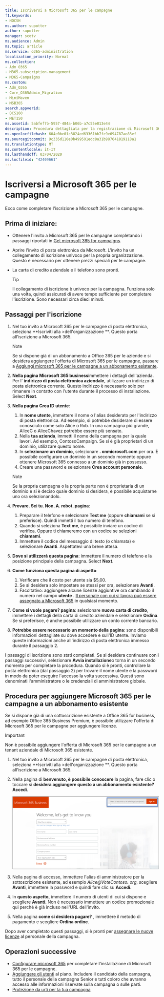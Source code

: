 ```yaml
---
title: Iscriversi a Microsoft 365 per le campagne
f1.keywords:
- NOCSH
ms.author: supotter
author: supotter
manager: scotv
ms.audience: Admin
ms.topic: article
ms.service: o365-administration
localization_priority: Normal
ms.collection:
- Adm_O365
- M365-subscription-management
- M365-Campaigns
ms.custom:
- Adm_O365
- Core_O365Admin_Migration
- MiniMaven
- MSB365
search.appverid:
- BCS160
- MET150
ms.assetid: 5abfef7b-5957-484a-b06b-a7c55e013e44
description: Procedura dettagliata per la registrazione di Microsoft 365 per le campagne. Proteggi la tua campagna dalle minacce di Cybersecurity alla posta elettronica, ai dati e alla comunicazione.
ms.openlocfilehash: 604e0be01c3824ed63361bb7fc9e694787ae83ef
ms.sourcegitcommit: 9c335d110e0b499501edc8a31b987641819118a1
ms.translationtype: MT
ms.contentlocale: it-IT
ms.lasthandoff: 03/04/2020
ms.locfileid: "42409661"
---
```

# <a name="sign-up-for-microsoft-365-for-campaigns"></a>Iscriversi a Microsoft 365 per le campagne 

Ecco come completare l'iscrizione a Microsoft 365 per le campagne.

## <a name="before-you-start"></a>Prima di iniziare: 
- Ottenere l'invito a Microsoft 365 per le campagne completando i passaggi riportati in [Get microsoft 365 for campaigns](get-microsoft-365-campaigns.md#get-microsoft-365-for-campaigns). 
- Aprire l'invito di posta elettronica da Microsoft. L'invito ha un collegamento di iscrizione univoco per la propria organizzazione. Questo è necessario per ottenere prezzi speciali per le campagne.
- La carta di credito aziendale e il telefono sono pronti. 

    > [!TIP]
    > Il collegamento di iscrizione è univoco per la campagna. Funziona solo una volta, quindi assicurati di avere tempo sufficiente per completare l'iscrizione. Sono necessari circa dieci minuti. 

## <a name="steps-to-sign-up"></a>Passaggi per l'iscrizione

1. Nel tuo invito a Microsoft 365 per le campagne di posta elettronica, seleziona **Iscriviti alla >dell'organizzazione **. Questo porta all'iscrizione a Microsoft 365.
    > [!NOTE]
    > Se si dispone già di un abbonamento a Office 365 per le aziende e si desidera aggiungere l'offerta di Microsoft 365 per le campagne, passare a [Aggiungi microsoft 365 per le campagne a un abbonamento esistente](#steps-to-add-microsoft-365-for-campaigns-to-an-existing-subscription).
1. **Nella pagina Microsoft 365 business**immettere i dettagli dell'azienda. Per l' **indirizzo di posta elettronica aziendale**, utilizzare un indirizzo di posta elettronica corrente. Questo indirizzo è necessario solo per rimanere in contatto con l'utente durante il processo di installazione.  Select **Next**. 
1. **Nella pagina Crea ID utente**:
    1. In **nome utente**, immettere il nome o l'alias desiderato per l'indirizzo di posta elettronica. Ad esempio, si potrebbe desiderare di essere conosciuto come solo Alice o Rob. In una campagna più grande, AliceC o AliceChavez potrebbe essere più sensato.
    2. Nella **tua azienda**, immetti il nome della campagna per la quale lavori. Ad esempio, ContosoCampaign. Se si è già proprietari di un dominio, utilizzare questo nome. 
    3. In **selezionare un dominio**, selezionare **. onmicrosoft.com** per ora. È possibile configurare un dominio in un secondo momento oppure ottenere Microsoft 365 connesso a un dominio già in possesso.
    4. Creare una password e selezionare **Crea account personale**. 
    > [!NOTE]
    > Se la propria campagna o la propria parte non è proprietaria di un dominio e si è deciso quale dominio si desidera, è possibile acquistarne uno ora selezionandolo.

4. **Provare. Sei tu. Non. A. robot. pagina**:
    1. Preparare il telefono e selezionare **Text me** (oppure **chiamami** se si preferisce). Quindi immetti il tuo numero di telefono. 
    2. Quando si seleziona **Text me**, è possibile inviare un codice di verifica. Oppure ti chiameremo con un codice se selezioni **chiamami**.
    3. Immettere il codice del messaggio di testo (o chiamata) e selezionare **Avanti**. Aspettatevi una breve attesa. 
5. **Dove si utilizzerà questa pagina**: immettere il numero di telefono e la posizione principale della campagna.  Select **Next**. 
6. **Come funziona questa pagina di aspetto**:
    1. Verificare che il costo per utente sia $5,00. 
    2. Se si desidera solo impostare se stessi per ora, selezionare **Avanti**. 
    3. Facoltativo: aggiungere alcune licenze aggiuntive ora cambiando il numero nel campo **utente** . [Il personale con cui si lavora può essere assegnato a Microsoft 365](../business/add-users-m365b.md?toc=/microsoft-365/campaigns/toc.json) in qualsiasi momento.
7. **Come si vuole pagare? pagina**: selezionare **nuova carta di credito**, immettere i dettagli della carta di credito aziendale e selezionare **Ordina**. Se si preferisce, è anche possibile utilizzare un conto corrente bancario.
8. **Potrebbe essere necessario un momento della pagina**: sono disponibili informazioni dettagliate su dove accedere e sull'ID utente. Inviamo queste informazioni anche all'indirizzo di posta elettronica immesso durante il passaggio 2.

I passaggi di iscrizione sono stati completati. Se si desidera continuare con i passaggi successivi, selezionare **Avvia installazione**o torna in un secondo momento per completare la procedura. Quando si è pronti, controllare la posta elettronica (dal passaggio 2) per trovare il nome utente e la password in modo da poter eseguire l'accesso la volta successiva. Questi sono denominati l'amministratore o le credenziali di amministratore globale.

## <a name="steps-to-add-microsoft-365-for-campaigns-to-an-existing-subscription"></a>Procedura per aggiungere Microsoft 365 per le campagne a un abbonamento esistente

Se si dispone già di una sottoscrizione esistente a Office 365 for business, ad esempio Office 365 Business Premium, è possibile utilizzare l'offerta di Microsoft 365 per le campagne per aggiungere licenze.
> [!IMPORTANT]
> Non è possibile aggiungere l'offerta di Microsoft 365 per le campagne a un tenant aziendale di Microsoft 365 esistente.

1. Nel tuo invito a Microsoft 365 per le campagne di posta elettronica, seleziona **Iscriviti alla >dell'organizzazione **. Questo porta all'iscrizione a Microsoft 365.
2. Nella pagina di **benvenuto, è possibile conoscere** la pagina, fare clic o toccare si **desidera aggiungere questo a un abbonamento esistente? Accedi**.
    
    ![Scegliere Accedi nell'angolo in alto a destra.](../media/addtoexisting.png)
3. Nella pagina di accesso, immettere l'alias di amministratore per la sottoscrizione esistente, ad esempio *Alice@VoteContoso<span></span>. org*, scegliere **Avanti**, immettere la password e quindi fare clic su **Accedi**.
4. In **questo aspetto,** immettere il numero di utenti di cui si dispone e scegliere **Avanti**. Non è necessario immettere un codice promozionale qui perché è già incluso nell'URL dell'invito.
5. Nella pagina **come si desidera pagare?** , immettere il metodo di pagamento e scegliere **Ordina ordine**.

Dopo aver completato questi passaggi, si è pronti per [assegnare le nuove licenze](../admin/manage/assign-licenses-to-users.md) al personale della campagna.


## <a name="whats-next"></a>Operazioni successive
- [Configurare microsoft 365](../business/set-up.md?toc=/microsoft-365/campaigns/toc.json) per completare l'installazione di Microsoft 365 per le campagne. 
- [Aggiungere gli utenti](../business/add-users-m365b.md?toc=/microsoft-365/campaigns/toc.json) al piano. Includere il candidato della campagna, tutto il personale della campagna Senior e tutti coloro che avranno accesso alle informazioni riservate sulla campagna o sulle parti.
- [Protezione da urti per la tua campagna](m365-campaigns-security-overview.md)